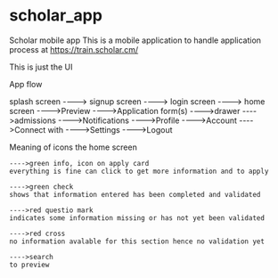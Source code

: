 # scholar_app

Scholar mobile app
This is a mobile application to handle application process at https://train.scholar.cm/

This is just the UI

App flow

splash screen 
             ----> signup screen 
                                ----> login screen
                                                  ----> home screen
                                                                  ---->Preview
                                                                  ---->Application form(s)
                                                                  ---->drawer
                                                                      ---->admissions
                                                                      ---->Notifications
                                                                      ---->Profile
                                                                      ---->Account
                                                                      ---->Connect with
                                                                      ---->Settings
                                                                      ---->Logout
	
  Meaning of icons the home screen
  
    ---->green info, icon on apply card
    everything is fine can click to get more information and to apply
    
    ---->green check
    shows that information entered has been completed and validated
    
    ---->red questio mark
    indicates some information missing or has not yet been validated
    
    ---->red cross
    no information avalable for this section hence no validation yet
    
    ---->search
    to preview 

